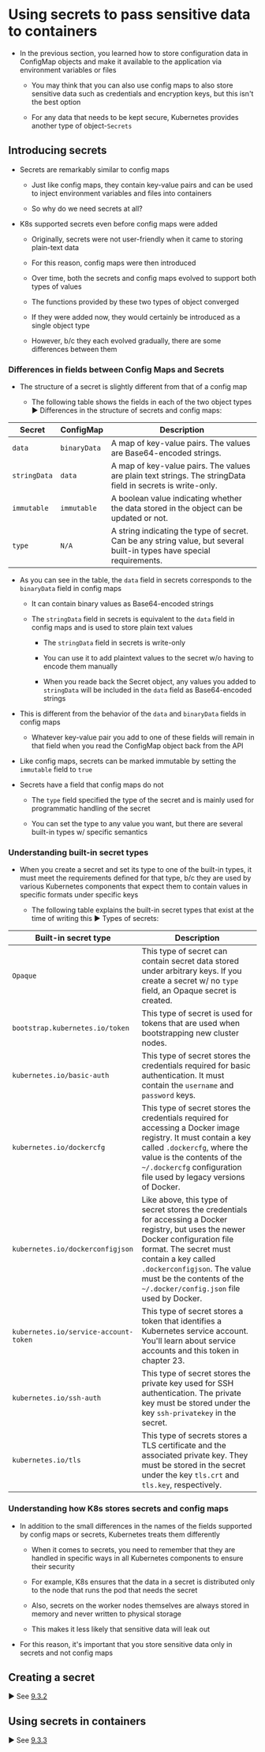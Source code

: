 # Using secrets to pass sensitive data to containers

* In the previous section, you learned how to store configuration data in ConfigMap objects and make it available to the application via environment variables or files

  * You may think that you can also use config maps to also store sensitive data such as credentials and encryption keys, but this isn't the best option

  * For any data that needs to be kept secure, Kubernetes provides another type of object-`Secrets`

## Introducing secrets

* Secrets are remarkably similar to config maps

  * Just like config maps, they contain key-value pairs and can be used to inject environment variables and files into containers

  * So why do we need secrets at all?

* K8s supported secrets even before config maps were added

  * Originally, secrets were not user-friendly when it came to storing plain-text data

  * For this reason, config maps were then introduced

  * Over time, both the secrets and config maps evolved to support both types of values

  * The functions provided by these two types of object converged
  
  * If they were added now, they would certainly be introduced as a single object type

  * However, b/c they each evolved gradually, there are some differences between them

### Differences in fields between Config Maps and Secrets

* The structure of a secret is slightly different from that of a config map

  * The following table shows the fields in each of the two object types ▶︎ Differences in the structure of secrets and config maps:

| **Secret**   | **ConfigMap** | **Description**                                                                                                        |
|--------------|---------------|------------------------------------------------------------------------------------------------------------------------|
| `data`       | `binaryData`  | A map of key-value pairs. The values are Base64-encoded strings.                                                       |
| `stringData` | `data`        | A map of key-value pairs. The values are plain text strings. The stringData field in secrets is write-only.            |
| `immutable`  | `immutable`   | A boolean value indicating whether the data stored in the object can be updated or not.                                |
| `type`       | `N/A`         | A string indicating the type of secret. Can be any string value, but several built-in types have special requirements. |

* As you can see in the table, the `data` field in secrets corresponds to the `binaryData` field in config maps

  * It can contain binary values as Base64-encoded strings

  * The `stringData` field in secrets is equivalent to the `data` field in config maps and is used to store plain text values

    * The `stringData` field in secrets is write-only

    * You can use it to add plaintext values to the secret w/o having to encode them manually

    * When you reade back the Secret object, any values you added to `stringData` will be included in the `data` field as Base64-encoded strings

* This is different from the behavior of the `data` and `binaryData` fields in config maps

  * Whatever key-value pair you add to one of these fields will remain in that field when you read the ConfigMap object back from the API

* Like config maps, secrets can be marked immutable by setting the `immutable` field to `true`

* Secrets have a field that config maps do not

  * The `type` field specified the type of the secret and is mainly used for programmatic handling of the secret

  * You can set the type to any value you want, but there are several built-in types w/ specific semantics

### Understanding built-in secret types

* When you create a secret and set its type to one of the built-in types, it must meet the requirements defined for that type, b/c they are used by various Kubernetes components that expect them to contain values in specific formats under specific keys

  * The following table explains the built-in secret types that exist at the time of writing this ▶︎ Types of secrets:

| **Built-in secret type**              | **Description**                                                                                                                                                                                                                                                                           |
|---------------------------------------|-------------------------------------------------------------------------------------------------------------------------------------------------------------------------------------------------------------------------------------------------------------------------------------------|
| `Opaque`                              | This type of secret can contain secret data stored under arbitrary keys. If you create a secret w/ no `type` field, an Opaque secret is created.                                                                                                                                          |
| `bootstrap.kubernetes.io/token`       | This type of secret is used for tokens that are used when bootstrapping new cluster nodes.                                                                                                                                                                                                |
| `kubernetes.io/basic-auth`            | This type of secret stores the credentials required for basic authentication. It must contain the `username` and `password` keys.                                                                                                                                                         |
| `kubernetes.io/dockercfg`             | This type of secret stores the credentials required for accessing a Docker image registry. It must contain a key called `.dockercfg`, where the value is the contents of the `~/.dockercfg` configuration file used by legacy versions of Docker.                                         |
| `kubernetes.io/dockerconfigjson`      | Like above, this type of secret stores the credentials for accessing a Docker registry, but uses the newer Docker configuration file format. The secret must contain a key called `.dockerconfigjson`. The value must be the contents of the `~/.docker/config.json` file used by Docker. |
| `kubernetes.io/service-account-token` | This type of secret stores a token that identifies a Kubernetes service account. You'll learn about service accounts and this token in chapter 23.                                                                                                                                        |
| `kubernetes.io/ssh-auth`              | This type of secret stores the private key used for SSH authentication. The private key must be stored under the key `ssh-privatekey` in the secret.                                                                                                                                      |
| `kubernetes.io/tls`                   | This type of secrets stores a TLS certificate and the associated private key. They must be stored in the secret under the key `tls.crt` and `tls.key`, respectively.                                                                                                                      |

### Understanding how K8s stores secrets and config maps

* In addition to the small differences in the names of the fields supported by config maps or secrets, Kubernetes treats them differently

  * When it comes to secrets, you need to remember that they are handled in specific ways in all Kubernetes components to ensure their security

  * For example, K8s ensures that the data in a secret is distributed only to the node that runs the pod that needs the secret

  * Also, secrets on the worker nodes themselves are always stored in memory and never written to physical storage

  * This makes it less likely that sensitive data will leak out

* For this reason, it's important that you store sensitive data only in secrets and not config maps

## Creating a secret

▶︎ See [9.3.2](create-secret/README.md)

## Using secrets in containers

▶︎ See [9.3.3](use-secrets-in-containers/README.md)
